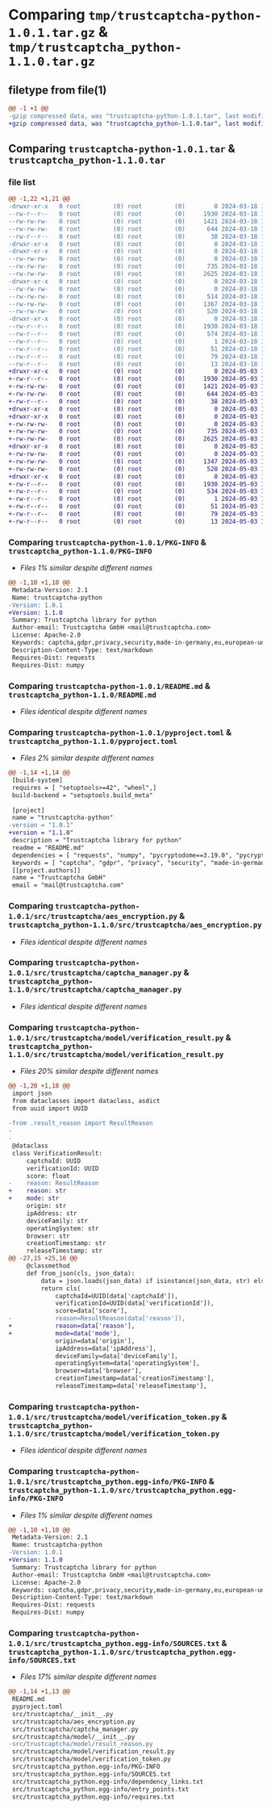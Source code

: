 # Comparing `tmp/trustcaptcha-python-1.0.1.tar.gz` & `tmp/trustcaptcha_python-1.1.0.tar.gz`

## filetype from file(1)

```diff
@@ -1 +1 @@
-gzip compressed data, was "trustcaptcha-python-1.0.1.tar", last modified: Mon Mar 18 18:48:12 2024, max compression
+gzip compressed data, was "trustcaptcha_python-1.1.0.tar", last modified: Fri May  3 19:14:21 2024, max compression
```

## Comparing `trustcaptcha-python-1.0.1.tar` & `trustcaptcha_python-1.1.0.tar`

### file list

```diff
@@ -1,22 +1,21 @@
-drwxr-xr-x   0 root         (0) root         (0)        0 2024-03-18 18:48:12.751185 trustcaptcha-python-1.0.1/
--rw-r--r--   0 root         (0) root         (0)     1930 2024-03-18 18:48:12.751185 trustcaptcha-python-1.0.1/PKG-INFO
--rw-rw-rw-   0 root         (0) root         (0)     1421 2024-03-18 18:44:15.000000 trustcaptcha-python-1.0.1/README.md
--rw-rw-rw-   0 root         (0) root         (0)      644 2024-03-18 18:48:07.000000 trustcaptcha-python-1.0.1/pyproject.toml
--rw-r--r--   0 root         (0) root         (0)       38 2024-03-18 18:48:12.751185 trustcaptcha-python-1.0.1/setup.cfg
-drwxr-xr-x   0 root         (0) root         (0)        0 2024-03-18 18:48:12.743184 trustcaptcha-python-1.0.1/src/
-drwxr-xr-x   0 root         (0) root         (0)        0 2024-03-18 18:48:12.747184 trustcaptcha-python-1.0.1/src/trustcaptcha/
--rw-rw-rw-   0 root         (0) root         (0)        0 2024-03-18 18:47:39.000000 trustcaptcha-python-1.0.1/src/trustcaptcha/__init__.py
--rw-rw-rw-   0 root         (0) root         (0)      735 2024-03-18 18:44:15.000000 trustcaptcha-python-1.0.1/src/trustcaptcha/aes_encryption.py
--rw-rw-rw-   0 root         (0) root         (0)     2625 2024-03-18 18:44:15.000000 trustcaptcha-python-1.0.1/src/trustcaptcha/captcha_manager.py
-drwxr-xr-x   0 root         (0) root         (0)        0 2024-03-18 18:48:12.747184 trustcaptcha-python-1.0.1/src/trustcaptcha/model/
--rw-rw-rw-   0 root         (0) root         (0)        0 2024-03-18 18:47:39.000000 trustcaptcha-python-1.0.1/src/trustcaptcha/model/__init__.py
--rw-rw-rw-   0 root         (0) root         (0)      514 2024-03-18 18:44:15.000000 trustcaptcha-python-1.0.1/src/trustcaptcha/model/result_reason.py
--rw-rw-rw-   0 root         (0) root         (0)     1367 2024-03-18 18:44:15.000000 trustcaptcha-python-1.0.1/src/trustcaptcha/model/verification_result.py
--rw-rw-rw-   0 root         (0) root         (0)      520 2024-03-18 18:44:15.000000 trustcaptcha-python-1.0.1/src/trustcaptcha/model/verification_token.py
-drwxr-xr-x   0 root         (0) root         (0)        0 2024-03-18 18:48:12.747184 trustcaptcha-python-1.0.1/src/trustcaptcha_python.egg-info/
--rw-r--r--   0 root         (0) root         (0)     1930 2024-03-18 18:48:12.000000 trustcaptcha-python-1.0.1/src/trustcaptcha_python.egg-info/PKG-INFO
--rw-r--r--   0 root         (0) root         (0)      574 2024-03-18 18:48:12.000000 trustcaptcha-python-1.0.1/src/trustcaptcha_python.egg-info/SOURCES.txt
--rw-r--r--   0 root         (0) root         (0)        1 2024-03-18 18:48:12.000000 trustcaptcha-python-1.0.1/src/trustcaptcha_python.egg-info/dependency_links.txt
--rw-r--r--   0 root         (0) root         (0)       51 2024-03-18 18:48:12.000000 trustcaptcha-python-1.0.1/src/trustcaptcha_python.egg-info/entry_points.txt
--rw-r--r--   0 root         (0) root         (0)       79 2024-03-18 18:48:12.000000 trustcaptcha-python-1.0.1/src/trustcaptcha_python.egg-info/requires.txt
--rw-r--r--   0 root         (0) root         (0)       13 2024-03-18 18:48:12.000000 trustcaptcha-python-1.0.1/src/trustcaptcha_python.egg-info/top_level.txt
+drwxr-xr-x   0 root         (0) root         (0)        0 2024-05-03 19:14:21.844791 trustcaptcha_python-1.1.0/
+-rw-r--r--   0 root         (0) root         (0)     1930 2024-05-03 19:14:21.844791 trustcaptcha_python-1.1.0/PKG-INFO
+-rw-rw-rw-   0 root         (0) root         (0)     1421 2024-05-03 19:05:14.000000 trustcaptcha_python-1.1.0/README.md
+-rw-rw-rw-   0 root         (0) root         (0)      644 2024-05-03 19:14:18.000000 trustcaptcha_python-1.1.0/pyproject.toml
+-rw-r--r--   0 root         (0) root         (0)       38 2024-05-03 19:14:21.844791 trustcaptcha_python-1.1.0/setup.cfg
+drwxr-xr-x   0 root         (0) root         (0)        0 2024-05-03 19:14:21.836790 trustcaptcha_python-1.1.0/src/
+drwxr-xr-x   0 root         (0) root         (0)        0 2024-05-03 19:14:21.840790 trustcaptcha_python-1.1.0/src/trustcaptcha/
+-rw-rw-rw-   0 root         (0) root         (0)        0 2024-05-03 19:13:51.000000 trustcaptcha_python-1.1.0/src/trustcaptcha/__init__.py
+-rw-rw-rw-   0 root         (0) root         (0)      735 2024-05-03 19:05:14.000000 trustcaptcha_python-1.1.0/src/trustcaptcha/aes_encryption.py
+-rw-rw-rw-   0 root         (0) root         (0)     2625 2024-05-03 19:05:14.000000 trustcaptcha_python-1.1.0/src/trustcaptcha/captcha_manager.py
+drwxr-xr-x   0 root         (0) root         (0)        0 2024-05-03 19:14:21.840790 trustcaptcha_python-1.1.0/src/trustcaptcha/model/
+-rw-rw-rw-   0 root         (0) root         (0)        0 2024-05-03 19:13:51.000000 trustcaptcha_python-1.1.0/src/trustcaptcha/model/__init__.py
+-rw-rw-rw-   0 root         (0) root         (0)     1347 2024-05-03 19:05:14.000000 trustcaptcha_python-1.1.0/src/trustcaptcha/model/verification_result.py
+-rw-rw-rw-   0 root         (0) root         (0)      520 2024-05-03 19:05:14.000000 trustcaptcha_python-1.1.0/src/trustcaptcha/model/verification_token.py
+drwxr-xr-x   0 root         (0) root         (0)        0 2024-05-03 19:14:21.840790 trustcaptcha_python-1.1.0/src/trustcaptcha_python.egg-info/
+-rw-r--r--   0 root         (0) root         (0)     1930 2024-05-03 19:14:21.000000 trustcaptcha_python-1.1.0/src/trustcaptcha_python.egg-info/PKG-INFO
+-rw-r--r--   0 root         (0) root         (0)      534 2024-05-03 19:14:21.000000 trustcaptcha_python-1.1.0/src/trustcaptcha_python.egg-info/SOURCES.txt
+-rw-r--r--   0 root         (0) root         (0)        1 2024-05-03 19:14:21.000000 trustcaptcha_python-1.1.0/src/trustcaptcha_python.egg-info/dependency_links.txt
+-rw-r--r--   0 root         (0) root         (0)       51 2024-05-03 19:14:21.000000 trustcaptcha_python-1.1.0/src/trustcaptcha_python.egg-info/entry_points.txt
+-rw-r--r--   0 root         (0) root         (0)       79 2024-05-03 19:14:21.000000 trustcaptcha_python-1.1.0/src/trustcaptcha_python.egg-info/requires.txt
+-rw-r--r--   0 root         (0) root         (0)       13 2024-05-03 19:14:21.000000 trustcaptcha_python-1.1.0/src/trustcaptcha_python.egg-info/top_level.txt
```

### Comparing `trustcaptcha-python-1.0.1/PKG-INFO` & `trustcaptcha_python-1.1.0/PKG-INFO`

 * *Files 1% similar despite different names*

```diff
@@ -1,10 +1,10 @@
 Metadata-Version: 2.1
 Name: trustcaptcha-python
-Version: 1.0.1
+Version: 1.1.0
 Summary: Trustcaptcha library for python
 Author-email: Trustcaptcha GmbH <mail@trustcaptcha.com>
 License: Apache-2.0
 Keywords: captcha,gdpr,privacy,security,made-in-germany,eu,european-union
 Description-Content-Type: text/markdown
 Requires-Dist: requests
 Requires-Dist: numpy
```

### Comparing `trustcaptcha-python-1.0.1/README.md` & `trustcaptcha_python-1.1.0/README.md`

 * *Files identical despite different names*

### Comparing `trustcaptcha-python-1.0.1/pyproject.toml` & `trustcaptcha_python-1.1.0/pyproject.toml`

 * *Files 2% similar despite different names*

```diff
@@ -1,14 +1,14 @@
 [build-system]
 requires = [ "setuptools>=42", "wheel",]
 build-backend = "setuptools.build_meta"
 
 [project]
 name = "trustcaptcha-python"
-version = "1.0.1"
+version = "1.1.0"
 description = "Trustcaptcha library for python"
 readme = "README.md"
 dependencies = [ "requests", "numpy", "pycryptodome==3.19.0", "pycryptodomex==3.19.0",]
 keywords = [ "captcha", "gdpr", "privacy", "security", "made-in-germany", "eu", "european-union",]
 [[project.authors]]
 name = "Trustcaptcha GmbH"
 email = "mail@trustcaptcha.com"
```

### Comparing `trustcaptcha-python-1.0.1/src/trustcaptcha/aes_encryption.py` & `trustcaptcha_python-1.1.0/src/trustcaptcha/aes_encryption.py`

 * *Files identical despite different names*

### Comparing `trustcaptcha-python-1.0.1/src/trustcaptcha/captcha_manager.py` & `trustcaptcha_python-1.1.0/src/trustcaptcha/captcha_manager.py`

 * *Files identical despite different names*

### Comparing `trustcaptcha-python-1.0.1/src/trustcaptcha/model/verification_result.py` & `trustcaptcha_python-1.1.0/src/trustcaptcha/model/verification_result.py`

 * *Files 20% similar despite different names*

```diff
@@ -1,20 +1,18 @@
 import json
 from dataclasses import dataclass, asdict
 from uuid import UUID
 
-from .result_reason import ResultReason
-
-
 @dataclass
 class VerificationResult:
     captchaId: UUID
     verificationId: UUID
     score: float
-    reason: ResultReason
+    reason: str
+    mode: str
     origin: str
     ipAddress: str
     deviceFamily: str
     operatingSystem: str
     browser: str
     creationTimestamp: str
     releaseTimestamp: str
@@ -27,15 +25,16 @@
     @classmethod
     def from_json(cls, json_data):
         data = json.loads(json_data) if isinstance(json_data, str) else json_data
         return cls(
             captchaId=UUID(data['captchaId']),
             verificationId=UUID(data['verificationId']),
             score=data['score'],
-            reason=ResultReason(data['reason']),
+            reason=data['reason'],
+            mode=data['mode'],
             origin=data['origin'],
             ipAddress=data['ipAddress'],
             deviceFamily=data['deviceFamily'],
             operatingSystem=data['operatingSystem'],
             browser=data['browser'],
             creationTimestamp=data['creationTimestamp'],
             releaseTimestamp=data['releaseTimestamp'],
```

### Comparing `trustcaptcha-python-1.0.1/src/trustcaptcha/model/verification_token.py` & `trustcaptcha_python-1.1.0/src/trustcaptcha/model/verification_token.py`

 * *Files identical despite different names*

### Comparing `trustcaptcha-python-1.0.1/src/trustcaptcha_python.egg-info/PKG-INFO` & `trustcaptcha_python-1.1.0/src/trustcaptcha_python.egg-info/PKG-INFO`

 * *Files 1% similar despite different names*

```diff
@@ -1,10 +1,10 @@
 Metadata-Version: 2.1
 Name: trustcaptcha-python
-Version: 1.0.1
+Version: 1.1.0
 Summary: Trustcaptcha library for python
 Author-email: Trustcaptcha GmbH <mail@trustcaptcha.com>
 License: Apache-2.0
 Keywords: captcha,gdpr,privacy,security,made-in-germany,eu,european-union
 Description-Content-Type: text/markdown
 Requires-Dist: requests
 Requires-Dist: numpy
```

### Comparing `trustcaptcha-python-1.0.1/src/trustcaptcha_python.egg-info/SOURCES.txt` & `trustcaptcha_python-1.1.0/src/trustcaptcha_python.egg-info/SOURCES.txt`

 * *Files 17% similar despite different names*

```diff
@@ -1,14 +1,13 @@
 README.md
 pyproject.toml
 src/trustcaptcha/__init__.py
 src/trustcaptcha/aes_encryption.py
 src/trustcaptcha/captcha_manager.py
 src/trustcaptcha/model/__init__.py
-src/trustcaptcha/model/result_reason.py
 src/trustcaptcha/model/verification_result.py
 src/trustcaptcha/model/verification_token.py
 src/trustcaptcha_python.egg-info/PKG-INFO
 src/trustcaptcha_python.egg-info/SOURCES.txt
 src/trustcaptcha_python.egg-info/dependency_links.txt
 src/trustcaptcha_python.egg-info/entry_points.txt
 src/trustcaptcha_python.egg-info/requires.txt
```

